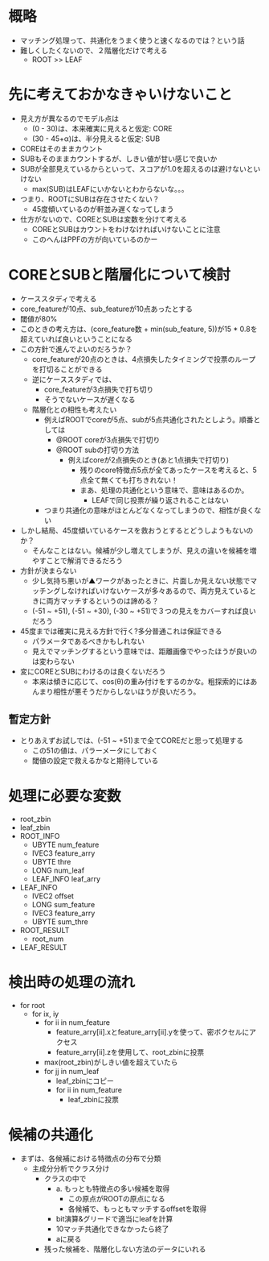 # 概略

* マッチング処理って、共通化をうまく使うと速くなるのでは？という話
* 難しくしたくないので、２階層化だけで考える
  * ROOT >> LEAF

# 先に考えておかなきゃいけないこと

* 見え方が異なるのでモデル点は
  * (0 - 30)は、本来確実に見えると仮定: CORE
  * (30 - 45+α)は、半分見えると仮定: SUB
* COREはそのままカウント
* SUBもそのままカウントするが、しきい値が甘い感じで良いか
* SUBが全部見えているからといって、スコアが1.0を超えるのは避けないといけない
  * max(SUB)はLEAFにいかないとわからないな。。。
* つまり、ROOTにSUBは存在させたくない？
  * 45度傾いているのが軒並み遅くなってしまう
* 仕方がないので、COREとSUBは変数を分けて考える
  * COREとSUBはカウントをわけなければいけないことに注意
  * このへんはPPFの方が向いているのかー
  
# COREとSUBと階層化について検討

* ケーススタディで考える
* core_featureが10点、sub_featureが10点あったとする
* 閾値が80%
* このときの考え方は、(core_feature数 + min(sub_feature, 5))が15 * 0.8を超えていれば良いということになる
* この方針で進んでよいのだろうか？
  * core_featureが20点のときは、4点損失したタイミングで投票のループを打切ることができる
  * 逆にケーススタディでは、
	* core_featureが3点損失で打ち切り
	* そうでないケースが遅くなる
  * 階層化との相性も考えたい
	* 例えばROOTでcoreが5点、subが5点共通化されたとしよう。順番としては
	  * @ROOT coreが3点損失で打切り
	  * @ROOT subの打切り方法
		* 例えばcoreが2点損失のとき(あと1点損失で打切り)
		  * 残りのcore特徴点5点が全てあったケースを考えると、5点全て無くても打ちきれない！
		  * まあ、処理の共通化という意味で、意味はあるのか。
			* LEAFで同じ投票が繰り返されることはない
	* つまり共通化の意味がほとんどなくなってしまうので、相性が良くない
* しかし結局、45度傾いているケースを救おうとするとどうしようもないのか？
  * そんなことはない。候補が少し増えてしまうが、見えの違いを候補を増やすことで解消できるだろう
* 方針が決まらない
  * 少し気持ち悪いが▲ワークがあったときに、片面しか見えない状態でマッチングしなければいけないケースが多々あるので、両方見えているときに両方マッチするというのは諦める？
  * (-51 ~ +51), (-51 ~ +30), (-30 ~ +51)で３つの見えをカバーすれば良いだろう
* 45度までは確実に見える方針で行く?多分普通これは保証できる
  * パラメータであるべきかもしれない
  * 見えでマッチングするという意味では、距離画像でやったほうが良いのは変わらない
* 変にCOREとSUBにわけるのは良くないだろう
	* 本来は傾きに応じて、cos(θ)の重み付けをするのかな。粗探索的にはあんまり相性が悪そうだからしないほうが良いだろう。

## 暫定方針

* とりあえずお試しでは、(-51 ~ +51)まで全てCOREだと思って処理する
  * この51の値は、パラーメータにしておく
  * 閾値の設定で救えるかなと期待している

# 処理に必要な変数

* root_zbin
* leaf_zbin
* ROOT_INFO
  * UBYTE num_feature
  * IVEC3 feature_arry
  * UBYTE thre
  * LONG num_leaf
  * LEAF_INFO leaf_arry
* LEAF_INFO
  * IVEC2 offset
  * LONG sum_feature
  * IVEC3 feature_arry
  * UBYTE sum_thre
* ROOT_RESULT
  * root_num
* LEAF_RESULT

# 検出時の処理の流れ

* for root
  * for ix, iy
	* for ii in num_feature
	  * feature_arry[ii].xとfeature_arry[ii].yを使って、密ボクセルにアクセス
	  * feature_arry[ii].zを使用して、root_zbinに投票
	* max(root_zbin)がしきい値を超えていたら
	* for jj in num_leaf
	  * leaf_zbinにコピー
	  * for ii in num_feature
		* leaf_zbinに投票

# 候補の共通化

* まずは、各候補における特徴点の分布で分類
  * 主成分分析でクラス分け
	  * クラスの中で
		* a. もっとも特徴点の多い候補を取得
		  * この原点がROOTの原点になる
		  * 各候補で、もっともマッチするoffsetを取得
	    * bit演算&グリードで適当にleafを計算
		* 10マッチ共通化できなかったら終了
		* aに戻る
	  * 残った候補を、階層化しない方法のデータにいれる



